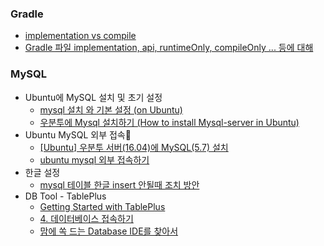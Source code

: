 ### Gradle
- [implementation vs compile](https://bluayer.com/13)
- [Gradle 파일 implementation, api, runtimeOnly, compileOnly ... 등에 대해](https://bepoz-study-diary.tistory.com/372)

### MySQL
- Ubuntu에 MySQL 설치 및 초기 설정
    - [mysql 설치 와 기본 설정 (on Ubuntu)](https://dejavuqa.tistory.com/317)
    - [우분투에 Mysql 설치하기 (How to install Mysql-server in Ubuntu)](https://m.blog.naver.com/jesang1/221993846056)
- Ubuntu MySQL 외부 접속
    - [[Ubuntu] 우분투 서버(16.04)에 MySQL(5.7) 설치](https://all-record.tistory.com/183)
    - [ubuntu mysql 외부 접속하기](https://ujin-dev.tistory.com/15)
- 한글 설정
    - [mysql 테이블 한글 insert 안될때 조치 방안](https://stricky.tistory.com/198)
- DB Tool - TablePlus
    - [Getting Started with TablePlus](https://tableplus.com/blog/2018/04/getting-started-with-tableplus.html)
    - [4. 데이터베이스 접속하기](https://brunch.co.kr/@dan-kim/11)
    - [맘에 쏙 드는 Database IDE를 찾아서](https://medium.com/querypie/맘에-쏙-드는-database-ide를-찾아서-b38ee2d09103)